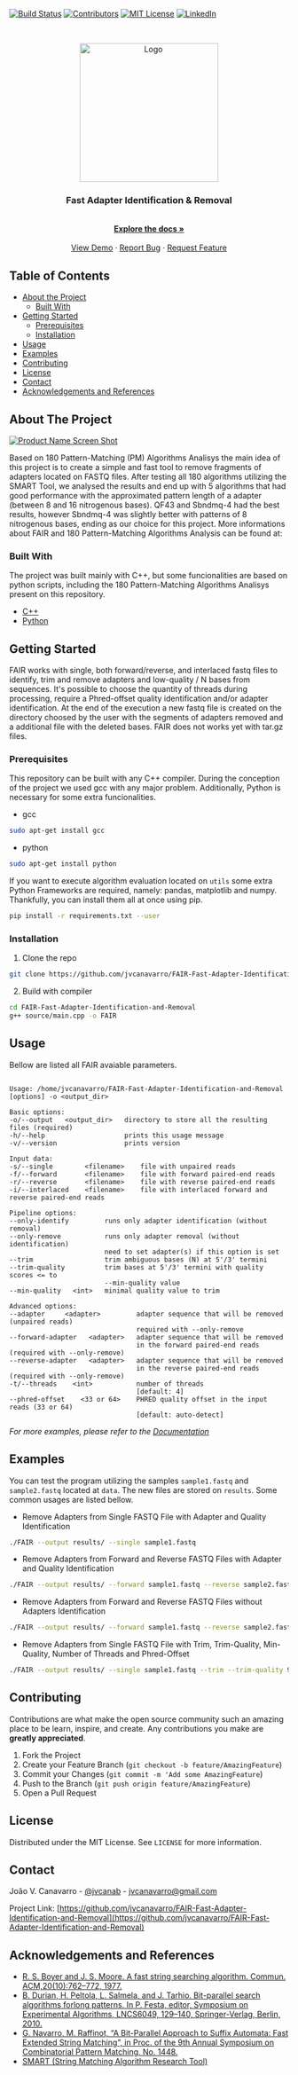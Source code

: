 <!--
*** Thanks for checking out this README Template. If you have a suggestion that would
*** make this better please fork the repo and create a pull request or simple open
*** an issue with the tag "enhancement".
*** Thanks again! Now go create something AMAZING! :D
-->





<!-- PROJECT SHIELDS -->
[![Build Status][build-shield]]()
[![Contributors][contributors-shield]]()
[![MIT License][license-shield]][license-url]
[![LinkedIn][linkedin-shield]][linkedin-url]



<!-- PROJECT LOGO -->
<br />
<p align="center">
  <a href="https://github.com/jvcanavarro/FAIR-Fast-Adapter-Identification-and-Removal">
    <img src="logo.png" alt="Logo" width="250" height="250">
  </a>

  <h3 align="center">Fast Adapter Identification & Removal</h3>

  <p align="center">
    <br />
    <a href="https://github.com/jvcanavarro/FAIR-Fast-Adapter-Identification-and-Removal"><strong>Explore the docs »</strong></a>
    <br />
    <br />
    <a href="https://github.com/jvcanavarro/FAIR-Fast-Adapter-Identification-and-Removal">View Demo</a>
    ·
    <a href="https://github.com/jvcanavarro/FAIR-Fast-Adapter-Identification-and-Removal/issues">Report Bug</a>
    ·
    <a href="https://github.com/jvcanavarro/FAIR-Fast-Adapter-Identification-and-Removal/issues">Request Feature</a>
  </p>
</p>



<!-- TABLE OF CONTENTS -->
## Table of Contents

* [About the Project](#about-the-project)
  * [Built With](#built-with)
* [Getting Started](#getting-started)
  * [Prerequisites](#prerequisites)
  * [Installation](#installation)
* [Usage](#usage)
* [Examples](#examples)
* [Contributing](#contributing)
* [License](#license)
* [Contact](#contact)
* [Acknowledgements and References](#acknowledgements-and-references)



<!-- ABOUT THE PROJECT -->
## About The Project
[![Product Name Screen Shot][product-screenshot]](https://github.com/jvcanavarro/FAIR-Fast-Adapter-Identification-and-Removal/blob/master/utils/best5.png)

Based on 180 Pattern-Matching (PM) Algorithms Analisys the main idea of this project is to create a simple and fast tool to remove fragments of adapters located on FASTQ files. After testing all 180 algorithms utilizing the SMART Tool, we analysed the results and end up with 5 algorithms that had good performance with the approximated pattern length of a adapter (between 8 and 16 nitrogenous bases). QF43 and Sbndmq-4 had the best results, however Sbndmq-4 was slightly better with patterns of 8 nitrogenous bases, ending as our choice for this project. More informations about FAIR and 180 Pattern-Matching Algorithms Analysis can be found at: 



### Built With
The project was built mainly with C++, but some funcionalities are based on python scripts, including the 180 Pattern-Matching Algorithms Analisys present on this repository.
* [C++](http://www.cplusplus.org)
* [Python](https://www.python.org)



<!-- GETTING STARTED -->
## Getting Started

FAIR works with single, both forward/reverse, and interlaced fastq files to identify, trim and remove adapters and low-quality / N bases from sequences. It's possible to choose the quantity of threads during processing, require a Phred-offset quality identification and/or adapter identification. At the end of the execution a new fastq file is created on the directory choosed by the user with the segments of adapters removed and a additional file with the deleted bases. FAIR does not works yet with tar.gz files.

### Prerequisites

This repository can be built with any C++ compiler. During the conception of the project we used gcc with any major problem. Additionally, Python is necessary for some extra funcionalities.
* gcc
```sh
sudo apt-get install gcc
```
* python
```sh
sudo apt-get install python
```
If you want to execute algorithm evaluation located on `utils` some extra Python Frameworks are required, namely: pandas, matplotlib and numpy. Thankfully, you can install them all at once using pip.
```sh
pip install -r requirements.txt --user
```

### Installation

1. Clone the repo
```sh
git clone https://github.com/jvcanavarro/FAIR-Fast-Adapter-Identification-and-Removal.git
```
2. Build with compiler
```sh
cd FAIR-Fast-Adapter-Identification-and-Removal
g++ source/main.cpp -o FAIR
```




<!-- USAGE EXAMPLES -->
## Usage

Bellow are listed all FAIR avaiable parameters.

```FAIR - Fast Adapter Identification and Removal v1.0

Usage: /home/jvcanavarro/FAIR-Fast-Adapter-Identification-and-Removal [options] -o <output_dir>

Basic options:
-o/--output   <output_dir>   directory to store all the resulting files (required)
-h/--help                    prints this usage message
-v/--version                 prints version

Input data:
-s/--single        <filename>    file with unpaired reads
-f/--forward       <filename>    file with forward paired-end reads
-r/--reverse       <filename>    file with reverse paired-end reads
-i/--interlaced    <filename>    file with interlaced forward and reverse paired-end reads

Pipeline options:
--only-identify         runs only adapter identification (without removal)
--only-remove           runs only adapter removal (without identification)
                        need to set adapter(s) if this option is set
--trim                  trim ambiguous bases (N) at 5'/3' termini
--trim-quality          trim bases at 5'/3' termini with quality scores <= to
                        --min-quality value
--min-quality   <int>   minimal quality value to trim

Advanced options:
--adapter     <adapter>         adapter sequence that will be removed (unpaired reads)
                                required with --only-remove
--forward-adapter   <adapter>   adapter sequence that will be removed
                                in the forward paired-end reads (required with --only-remove)
--reverse-adapter   <adapter>   adapter sequence that will be removed
                                in the reverse paired-end reads (required with --only-remove)
-t/--threads    <int>           number of threads
                                [default: 4]
--phred-offset    <33 or 64>    PHRED quality offset in the input reads (33 or 64)
                                [default: auto-detect]
```

_For more examples, please refer to the [Documentation](https://github.com/jvcanavarro/FAIR-Fast-Adapter-Identification-and-Removal)_



## Examples
You can test the program utilizing the samples `sample1.fastq` and `sample2.fastq` located at `data`. The new files are stored on `results`. Some common usages are listed bellow.

* Remove Adapters from Single FASTQ File with Adapter and Quality Identification
```sh
./FAIR --output results/ --single sample1.fastq
```
* Remove Adapters from Forward and Reverse FASTQ Files with Adapter and Quality Identification
```sh
./FAIR --output results/ --forward sample1.fastq --reverse sample2.fastq
```
* Remove Adapters from Forward and Reverse FASTQ Files without Adapters Identification
```sh
./FAIR --output results/ --forward sample1.fastq --reverse sample2.fastq --only-remove --forward-adapter CCCCCCC --reverse-adapter CCCATCC
```
* Remove Adapters from Single FASTQ File with Trim, Trim-Quality, Min-Quality, Number of Threads and Phred-Offset
```sh
./FAIR --output results/ --single sample1.fastq --trim --trim-quality 90 --min-quality 90 --threads 8 --phread-offset 33
```

<!-- CONTRIBUTING -->
## Contributing

Contributions are what make the open source community such an amazing place to be learn, inspire, and create. Any contributions you make are **greatly appreciated**.

1. Fork the Project
2. Create your Feature Branch (`git checkout -b feature/AmazingFeature`)
3. Commit your Changes (`git commit -m 'Add some AmazingFeature`)
4. Push to the Branch (`git push origin feature/AmazingFeature`)
5. Open a Pull Request



<!-- LICENSE -->
## License

Distributed under the MIT License. See `LICENSE` for more information.



<!-- CONTACT -->
## Contact

João V. Canavarro - [@jvcanab](https://twitter.com/jvcanab) - jvcanavarro@gmail.com

Project Link: [https://github.com/jvcanavarro/FAIR-Fast-Adapter-Identification-and-Removal](https://github.com/jvcanavarro/FAIR-Fast-Adapter-Identification-and-Removal)



<!-- ACKNOWLEDGEMENTS -->
## Acknowledgements and References
* [R. S. Boyer and J. S. Moore. A fast string searching algorithm. Commun. ACM,20(10):762–772, 1977.](https://www.cs.utexas.edu/users/moore/publications/fstrpos.pdf)
* [B. Durian, H. Peltola, L. Salmela, and J. Tarhio. Bit-parallel search algorithms forlong patterns. In P. Festa, editor, Symposium on Experimental Algorithms, LNCS6049, 129–140, Springer-Verlag, Berlin, 2010.](https://helda.helsinki.fi/bitstream/handle/10138/18570/Long.pdf?sequence=2)
* [G. Navarro, M. Raffinot, “A Bit-Parallel Approach to Suffix Automata: Fast Extended String Matching”, in Proc. of the 9th Annual Symposium on Combinatorial Pattern Matching, No. 1448.](https://users.dcc.uchile.cl/~gnavarro/ps/cpm98.pdf)
* [SMART (String Matching Algorithm Research Tool)](https://github.com/smart-tool/smart)




<!-- MARKDOWN LINKS & IMAGES -->
[build-shield]: https://img.shields.io/badge/build-passing-brightgreen.svg?style=flat-square
[contributors-shield]: https://img.shields.io/badge/contributors-1-orange.svg?style=flat-square
[license-shield]: https://img.shields.io/badge/license-MIT-blue.svg?style=flat-square
[license-url]: https://choosealicense.com/licenses/mit
[linkedin-shield]: https://img.shields.io/badge/-LinkedIn-black.svg?style=flat-square&logo=linkedin&colorB=555
[linkedin-url]: https://www.linkedin.com/in/jvcanavarro/
[product-screenshot]:https://github.com/jvcanavarro/FAIR-Fast-Adapter-Identification-and-Removal/blob/master/utils/best5.png
